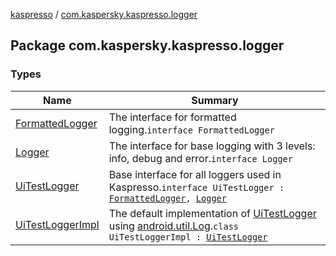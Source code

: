 [kaspresso](../index.md) / [com.kaspersky.kaspresso.logger](./index.md)

## Package com.kaspersky.kaspresso.logger

### Types

| Name | Summary |
|---|---|
| [FormattedLogger](-formatted-logger/index.md) | The interface for formatted logging.`interface FormattedLogger` |
| [Logger](-logger/index.md) | The interface for base logging with 3 levels: info, debug and error.`interface Logger` |
| [UiTestLogger](-ui-test-logger.md) | Base interface for all loggers used in Kaspresso.`interface UiTestLogger : `[`FormattedLogger`](-formatted-logger/index.md)`, `[`Logger`](-logger/index.md) |
| [UiTestLoggerImpl](-ui-test-logger-impl/index.md) | The default implementation of [UiTestLogger](-ui-test-logger.md) using [android.util.Log](#).`class UiTestLoggerImpl : `[`UiTestLogger`](-ui-test-logger.md) |
